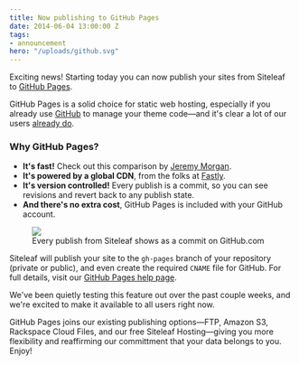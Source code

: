 ```yaml
---
title: Now publishing to GitHub Pages
date: 2014-06-04 13:00:00 Z
tags:
- announcement
hero: "/uploads/github.svg"
---
```


Exciting news! Starting today you can now publish your sites from Siteleaf to [GitHub&nbsp;Pages](https://pages.github.com).

GitHub Pages is a solid choice for static web hosting, especially if you already use [GitHub](http://github.com) to manage your theme code—and it's clear a lot of our users [already do](https://github.com/siteleaf/siteleaf-themes/wiki/Siteleaf-themes-on-Github).

### Why GitHub Pages?
- **It's fast!** Check out this comparison by [Jeremy Morgan](http://www.jeremymorgan.com/blog/programming/how-fast-are-github-pages/).
- **It's powered by a global CDN**, from the folks at [Fastly](http://www.fastly.com/customers/github/).
- **It's version controlled!** Every publish is a commit, so you can see revisions and revert back to any publish state.
- **And there's no extra cost**, GitHub Pages is included with your GitHub account.

<figure>
<img src="/uploads/github-commit.png">
<figcaption>Every publish from Siteleaf shows as a commit on GitHub.com</figcaption>
</figure>


Siteleaf will publish your site to the `gh-pages` branch of your repository (private or public), and even create the required `CNAME` file for GitHub. For full details, visit our [GitHub Pages help page](/help/hosting/github).

We've been quietly testing this feature out over the past couple weeks, and we're excited to make it available to all users right now. 

GitHub Pages joins our existing publishing options—FTP, Amazon S3, Rackspace Cloud Files, and our free Siteleaf Hosting—giving you more flexibility and reaffirming our committment that your data belongs to you. Enjoy!
